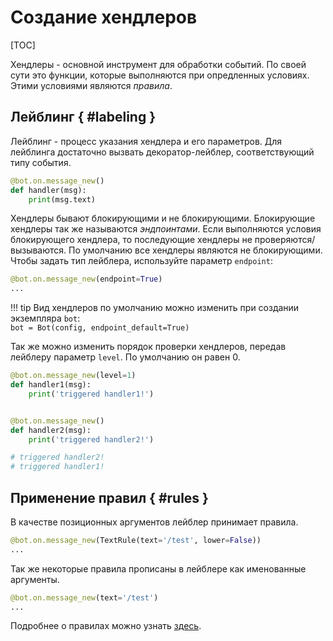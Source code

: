 # Создание хендлеров

[TOC]

Хендлеры - основной инструмент для обработки событий. По своей сути это функции, которые выполняются при опредленных условиях. Этими условиями являются *правила*.

## Лейблинг { #labeling }
Лейблинг - процесс указания хендлера и его параметров. Для лейблинга достаточно вызвать декоратор-лейблер, соответствующий типу события.
```python
@bot.on.message_new()
def handler(msg):
    print(msg.text)
```

Хендлеры бывают блокирующими и не блокирующими. Блокирующие хендлеры так же называются *эндпоинтами*. Если выполняются условия блокирующего хендлера, то последующие хендлеры не проверяются/вызываются. По умолчанию все хендлеры являются не блокирующими.
<br>Чтобы задать тип лейблера, используйте параметр `endpoint`:
```python
@bot.on.message_new(endpoint=True)
...
```

!!! tip
    Вид хендлеров по умолчанию можно изменить при создании экземпляра `bot`:
    <br>`bot = Bot(config, endpoint_default=True)`

Так же можно изменить порядок проверки хендлеров, передав лейблеру параметр `level`. По умолчанию он равен 0.
```python
@bot.on.message_new(level=1)
def handler1(msg):
    print('triggered handler1!')


@bot.on.message_new()
def handler2(msg):
    print('triggered handler2!')

# triggered handler2!
# triggered handler1!
```

## Применение правил { #rules }
В качестве позиционных аргументов лейблер принимает правила.
```python
@bot.on.message_new(TextRule(text='/test', lower=False))
...
```
Так же некоторые правила прописаны в лейблере как именованные аргументы.
```python
@bot.on.message_new(text='/test')
...
```
Подробнее о правилах можно узнать [здесь](rules.md).